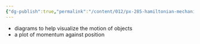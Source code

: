 ```yaml
---
{"dg-publish":true,"permalink":"/content/012/px-285-hamiltonian-mechanics-and-fluid-dynamics/term-1-hamiltonian-mechanics/f-hamilton-s-equations/px-285-f2-phase-space/","noteIcon":"1","created":"2025-08-27T13:14:16.174+01:00","updated":"2024-12-09T18:43:28.000+00:00"}
---
```


- diagrams to help visualize the motion of objects
- a plot of momentum against position
